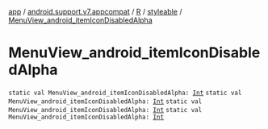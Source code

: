 [app](../../../index.md) / [android.support.v7.appcompat](../../index.md) / [R](../index.md) / [styleable](index.md) / [MenuView_android_itemIconDisabledAlpha](.)

# MenuView_android_itemIconDisabledAlpha

`static val MenuView_android_itemIconDisabledAlpha: `[`Int`](https://kotlinlang.org/api/latest/jvm/stdlib/kotlin/-int/index.html)
`static val MenuView_android_itemIconDisabledAlpha: `[`Int`](https://kotlinlang.org/api/latest/jvm/stdlib/kotlin/-int/index.html)
`static val MenuView_android_itemIconDisabledAlpha: `[`Int`](https://kotlinlang.org/api/latest/jvm/stdlib/kotlin/-int/index.html)
`static val MenuView_android_itemIconDisabledAlpha: `[`Int`](https://kotlinlang.org/api/latest/jvm/stdlib/kotlin/-int/index.html)